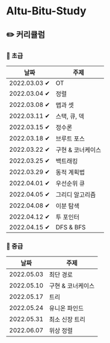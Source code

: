 # Altu-Bitu-Study

## ✏️ 커리큘럼

### 🌙 초급

| 날짜         | 주제              |
| ------------ | ----------------- |
| 2022.03.03 ✔ | OT                |
| 2022.03.04 ✔ | 정렬              |
| 2022.03.08 ✔ | 맵과 셋           |
| 2022.03.11 ✔ | 스택, 큐, 덱      |
| 2022.03.15 ✔ | 정수론            |
| 2022.03.18 ✔ | 브루트 포스       |
| 2022.03.22 ✔ | 구현 & 코너케이스 |
| 2022.03.25 ✔ | 백트래킹          |
| 2022.03.29 ✔ | 동적 계획법       |
| 2022.04.01 ✔ | 우선순위 큐       |
| 2022.04.05 ✔ | 그리디 알고리즘   |
| 2022.04.08 ✔ | 이분 탐색         |
| 2022.04.12 ✔ | 투 포인터         |
| 2022.04.15 ✔ | DFS & BFS         |



### 🌙 중급

| 날짜       | 주제              |
| ---------- | ----------------- |
| 2022.05.03 | 최단 경로         |
| 2022.05.10 | 구현 & 코너케이스 |
| 2022.05.17 | 트리              |
| 2022.05.24 | 유니온 파인드     |
| 2022.05.31 | 최소 신장 트리    |
| 2022.06.07 | 위상 정렬         |